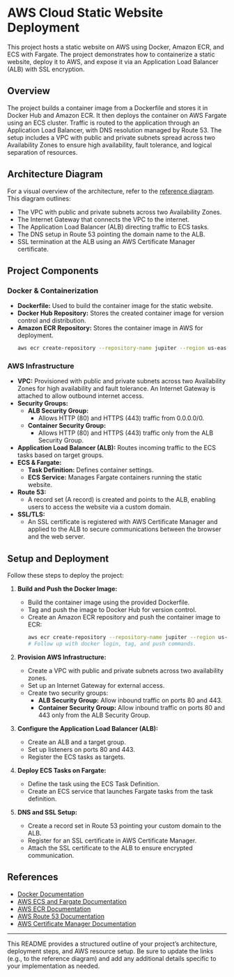 # AWS Cloud Static Website Deployment

This project hosts a static website on AWS using Docker, Amazon ECR, and ECS with Fargate. The project demonstrates how to containerize a static website, deploy it to AWS, and expose it via an Application Load Balancer (ALB) with SSL encryption.

## Overview

The project builds a container image from a Dockerfile and stores it in Docker Hub and Amazon ECR. It then deploys the container on AWS Fargate using an ECS cluster. Traffic is routed to the application through an Application Load Balancer, with DNS resolution managed by Route 53. The setup includes a VPC with public and private subnets spread across two Availability Zones to ensure high availability, fault tolerance, and logical separation of resources.

## Architecture Diagram

For a visual overview of the architecture, refer to the [reference diagram](link-to-diagram). This diagram outlines:
- The VPC with public and private subnets across two Availability Zones.
- The Internet Gateway that connects the VPC to the internet.
- The Application Load Balancer (ALB) directing traffic to ECS tasks.
- The DNS setup in Route 53 pointing the domain name to the ALB.
- SSL termination at the ALB using an AWS Certificate Manager certificate.

## Project Components

### Docker & Containerization
- **Dockerfile:** Used to build the container image for the static website.
- **Docker Hub Repository:** Stores the created container image for version control and distribution.
- **Amazon ECR Repository:** Stores the container image in AWS for deployment.
  ```bash
  aws ecr create-repository --repository-name jupiter --region us-east-2
  ```

### AWS Infrastructure
- **VPC:** Provisioned with public and private subnets across two Availability Zones for high availability and fault tolerance. An Internet Gateway is attached to allow outbound internet access.
- **Security Groups:**
  - **ALB Security Group:** 
    - Allows HTTP (80) and HTTPS (443) traffic from 0.0.0.0/0.
  - **Container Security Group:** 
    - Allows HTTP (80) and HTTPS (443) traffic only from the ALB Security Group.
- **Application Load Balancer (ALB):** Routes incoming traffic to the ECS tasks based on target groups.
- **ECS & Fargate:** 
  - **Task Definition:** Defines container settings.
  - **ECS Service:** Manages Fargate containers running the static website.
- **Route 53:** 
  - A record set (A record) is created and points to the ALB, enabling users to access the website via a custom domain.
- **SSL/TLS:** 
  - An SSL certificate is registered with AWS Certificate Manager and applied to the ALB to secure communications between the browser and the web server.

## Setup and Deployment

Follow these steps to deploy the project:

1. **Build and Push the Docker Image:**
   - Build the container image using the provided Dockerfile.
   - Tag and push the image to Docker Hub for version control.
   - Create an Amazon ECR repository and push the container image to ECR:
     ```bash
     aws ecr create-repository --repository-name jupiter --region us-east-2
     # Follow up with docker login, tag, and push commands.
     ```

2. **Provision AWS Infrastructure:**
   - Create a VPC with public and private subnets across two availability zones.
   - Set up an Internet Gateway for external access.
   - Create two security groups:
     - **ALB Security Group:** Allow inbound traffic on ports 80 and 443.
     - **Container Security Group:** Allow inbound traffic on ports 80 and 443 only from the ALB Security Group.

3. **Configure the Application Load Balancer (ALB):**
   - Create an ALB and a target group.
   - Set up listeners on ports 80 and 443.
   - Register the ECS tasks as targets.

4. **Deploy ECS Tasks on Fargate:**
   - Define the task using the ECS Task Definition.
   - Create an ECS service that launches Fargate tasks from the task definition.

5. **DNS and SSL Setup:**
   - Create a record set in Route 53 pointing your custom domain to the ALB.
   - Register for an SSL certificate in AWS Certificate Manager.
   - Attach the SSL certificate to the ALB to ensure encrypted communication.

## References

- [Docker Documentation](https://docs.docker.com)
- [AWS ECS and Fargate Documentation](https://docs.aws.amazon.com/ecs/latest/developerguide/what-is-fargate.html)
- [AWS ECR Documentation](https://docs.aws.amazon.com/AmazonECR/latest/userguide/what-is-ecr.html)
- [AWS Route 53 Documentation](https://docs.aws.amazon.com/Route53/latest/DeveloperGuide/Welcome.html)
- [AWS Certificate Manager Documentation](https://docs.aws.amazon.com/acm/latest/userguide/)

---

This README provides a structured outline of your project’s architecture, deployment steps, and AWS resource setup. Be sure to update the links (e.g., to the reference diagram) and add any additional details specific to your implementation as needed.
